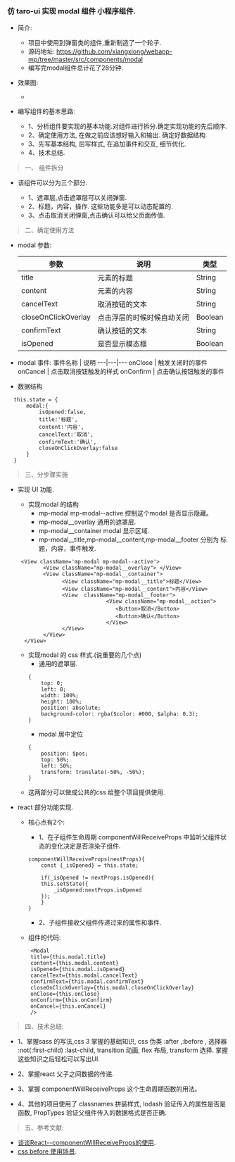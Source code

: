 ### 仿 taro-ui 实现 modal 组件 小程序组件.

* 简介:

    * 项目中使用到弹窗类的组件,重新制造了一个轮子.
    * 源码地址: https://github.com/xiangxiong/webapp-mp/tree/master/src/components/modal
    * 编写完modal组件总计花了28分钟.

* 效果图:

  *  

* 编写组件的基本思路:
    * 1、分析组件要实现的基本功能.对组件进行拆分.确定实现功能的先后顺序.
    * 2、确定使用方法, 在做之前应该想好输入和输出. 确定好数据结构.
    * 3、先写基本结构, 后写样式, 在追加事件和交互, 细节优化.
    * 4、技术总结.

> 一、 组件拆分

 * 该组件可以分为三个部分.

    * 1、遮罩层,点击遮罩层可以关闭弹窗.
    * 2、标题，内容，操作. 这些功能多是可以动态配置的.
    * 3、点击取消关闭弹窗,点击确认可以给父页面传值.

> 二、确定使用方法

  * modal 参数:

    参数 | 说明 | 类型
    ---|---|---
    title | 元素的标题 | String
    content | 元素的内容	 | String
    cancelText | 取消按钮的文本		 | String
    closeOnClickOverlay | 点击浮层的时候时候自动关闭			 | Boolean
    confirmText | 确认按钮的文本				 | String	
     isOpened | 是否显示模态框					 | Boolean	

  * modal 事件:
      事件名称 | 说明 
    ---|---|---
     onClose | 触发关闭时的事件	 
     onCancel | 点击取消按钮触发的样式	
     onConfirm | 点击确认按钮触发的事件	

  * 数据结构

  ```
    this.state = {
        modal:{
            isOpened:false,
            title:'标题',
            content:'内容',
            cancelText:'取消',
            confirmText:'确认',
            closeOnClickOverlay:false
        }
    }
  ```
> 三、分步骤实施

* 实现 UI 功能.

    * 实现modal 的结构
        * mp-modal mp-modal--active 控制这个modal 是否显示隐藏。
        * mp-modal__overlay 通用的遮罩层.
        * mp-modal__container modal 显示区域.
        * mp-modal__title,mp-modal__content,mp-modal__footer 分别为 标题，内容，事件触发.

    ```
     <View className='mp-modal mp-modal--active'>
            <View className="mp-modal__overlay"> </View>
            <View className="mp-modal__container">
                  <View className="mp-modal__title">标题</View>
                  <View className="mp-modal__content">内容</View>
                  <View  className="mp-modal__footer">
                                <View className="mp-modal__action">
                                   <Button>取消</Button>
                                   <Button>确认</Button> 
                                </View>
                  </View>
            </View>
      </View>
    ```

    * 实现modal 的 css 样式.(说重要的几个点)
        * 通用的遮罩层.
        ```
        {
            top: 0;
            left: 0;
            width: 100%;
            height: 100%;
            position: absolute;
            background-color: rgba($color: #000, $alpha: 0.3);
        }
        ```
        * modal 居中定位
        ```
        {
            position: $pos;
            top: 50%;
            left: 50%;
            transform: translate(-50%, -50%);
        }
        ```
    * 这两部分可以做成公共的css 给整个项目提供使用.

* react 部分功能实现.

    * 核心点有2个:
        * 1、在子组件生命周期 componentWillReceiveProps 中监听父组件状态的变化决定是否渲染子组件.

        ```
        componentWillReceiveProps(nextProps){
            const {_isOpened} = this.state;

            if(_isOpened != nextProps.isOpened){
            this.setState({
                _isOpened:nextProps.isOpened
            });
            }
        }
        ```

        * 2、子组件接收父组件传递过来的属性和事件.
 

    * 组件的代码:

    ```
        <Modal
        title={this.modal.title} 
        content={this.modal.content} 
        isOpened={this.modal.isOpened}
        cancelText={this.modal.cancelText}
        confirmText={this.modal.confirmText}
        closeOnClickOverlay={this.modal.closeOnClickOverlay}
        onClose={this.onClose}
        onConfirm={this.onConfirm}
        onCancel={this.onCancel}
        />
    ```


> 四、技术总结:

* 1、掌握sass 的写法,css 3 掌握的基础知识, css 伪类 :after ,:before , 选择器 :not(:first-child) :last-child, transition 动画, flex 布局, transform 选择. 掌握这些知识之后轻松可以写出UI. 

* 2、掌握react 父子之间数据的传递.

* 3、掌握 componentWillReceiveProps 这个生命周期函数的用法。

* 4、其他的项目使用了 classnames 拼装样式, lodash 验证传入的属性是否是函数, PropTypes 验证父组件传入的数据格式是否正确.


> 五、参考文献:

*  [谈谈React--componentWillReceiveProps的使用](https://juejin.im/post/5a39de3d6fb9a045154405ec).
* [css before 使用场景](https://www.imooc.com/article/21636 ). 